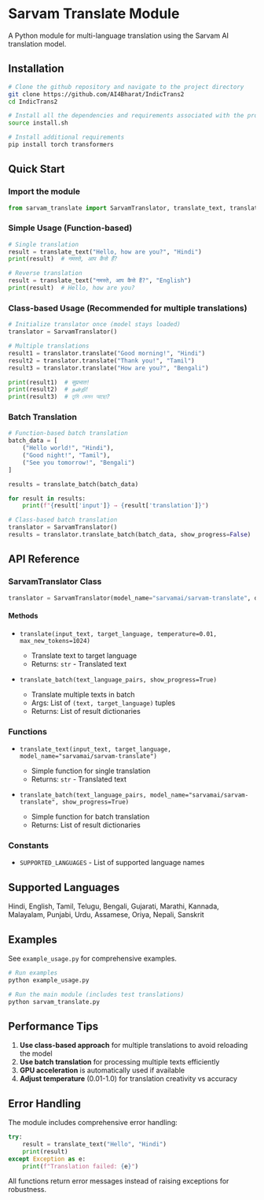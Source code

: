 # Sarvam Translate Module

A Python module for multi-language translation using the Sarvam AI translation model.

## Installation

```bash
# Clone the github repository and navigate to the project directory
git clone https://github.com/AI4Bharat/IndicTrans2
cd IndicTrans2

# Install all the dependencies and requirements associated with the project
source install.sh

# Install additional requirements
pip install torch transformers
```

## Quick Start

### Import the module

```python
from sarvam_translate import SarvamTranslator, translate_text, translate_batch, SUPPORTED_LANGUAGES
```

### Simple Usage (Function-based)

```python
# Single translation
result = translate_text("Hello, how are you?", "Hindi")
print(result)  # नमस्ते, आप कैसे हैं?

# Reverse translation
result = translate_text("नमस्ते, आप कैसे हैं?", "English")
print(result)  # Hello, how are you?
```

### Class-based Usage (Recommended for multiple translations)

```python
# Initialize translator once (model stays loaded)
translator = SarvamTranslator()

# Multiple translations
result1 = translator.translate("Good morning!", "Hindi")
result2 = translator.translate("Thank you!", "Tamil")
result3 = translator.translate("How are you?", "Bengali")

print(result1)  # सुप्रभात!
print(result2)  # நன்றி!
print(result3)  # তুমি কেমন আছো?
```

### Batch Translation

```python
# Function-based batch translation
batch_data = [
    ("Hello world!", "Hindi"),
    ("Good night!", "Tamil"),
    ("See you tomorrow!", "Bengali")
]

results = translate_batch(batch_data)

for result in results:
    print(f"{result['input']} → {result['translation']}")

# Class-based batch translation
translator = SarvamTranslator()
results = translator.translate_batch(batch_data, show_progress=False)
```

## API Reference

### SarvamTranslator Class

```python
translator = SarvamTranslator(model_name="sarvamai/sarvam-translate", device=None)
```

#### Methods

- `translate(input_text, target_language, temperature=0.01, max_new_tokens=1024)`
  - Translate text to target language
  - Returns: `str` - Translated text

- `translate_batch(text_language_pairs, show_progress=True)`
  - Translate multiple texts in batch
  - Args: List of `(text, target_language)` tuples
  - Returns: List of result dictionaries

### Functions

- `translate_text(input_text, target_language, model_name="sarvamai/sarvam-translate")`
  - Simple function for single translation
  - Returns: `str` - Translated text

- `translate_batch(text_language_pairs, model_name="sarvamai/sarvam-translate", show_progress=True)`
  - Simple function for batch translation
  - Returns: List of result dictionaries

### Constants

- `SUPPORTED_LANGUAGES` - List of supported language names

## Supported Languages

Hindi, English, Tamil, Telugu, Bengali, Gujarati, Marathi, Kannada, Malayalam, Punjabi, Urdu, Assamese, Oriya, Nepali, Sanskrit

## Examples

See `example_usage.py` for comprehensive examples.

```python
# Run examples
python example_usage.py

# Run the main module (includes test translations)
python sarvam_translate.py
```

## Performance Tips

1. **Use class-based approach** for multiple translations to avoid reloading the model
2. **Use batch translation** for processing multiple texts efficiently
3. **GPU acceleration** is automatically used if available
4. **Adjust temperature** (0.01-1.0) for translation creativity vs accuracy

## Error Handling

The module includes comprehensive error handling:

```python
try:
    result = translate_text("Hello", "Hindi")
    print(result)
except Exception as e:
    print(f"Translation failed: {e}")
```

All functions return error messages instead of raising exceptions for robustness. 